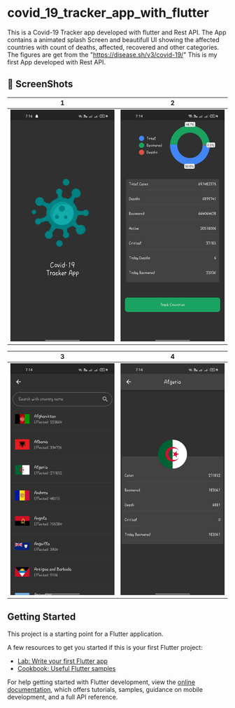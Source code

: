 # covid_19_tracker_app_with_flutter

This is a Covid-19 Tracker app developed with flutter and Rest API. The App contains a animated splash Screen and beautifull UI showing the affected countries with count of deaths, affected, recovered and other categories. The figures are get from the "https://disease.sh/v3/covid-19/" This is my first App developed with Rest API.

## 📸 ScreenShots

| 1 | 2|
|------|-------|
|<img src="ss4.jpeg" width="400">|<img src="ss3.jpeg" width="400">|

| 3 | 4|
|------|-------|
|<img src="ss1.jpeg" width="400">|<img src="ss2.jpeg" width="400">|

## Getting Started

This project is a starting point for a Flutter application.

A few resources to get you started if this is your first Flutter project:

- [Lab: Write your first Flutter app](https://docs.flutter.dev/get-started/codelab)
- [Cookbook: Useful Flutter samples](https://docs.flutter.dev/cookbook)

For help getting started with Flutter development, view the
[online documentation](https://docs.flutter.dev/), which offers tutorials,
samples, guidance on mobile development, and a full API reference.
